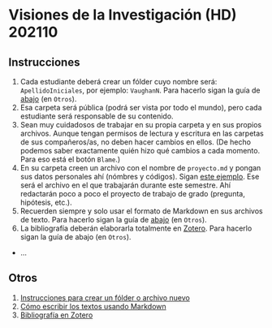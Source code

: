# Visiones de la Investigación (HD) 202110

## Instrucciones

1. Cada estudiante deberá crear un fólder cuyo nombre será: `ApellidoIniciales`, por ejemplo: `VaughanN`. Para hacerlo sigan la guía de [abajo](crear-folder-nuevo.md) (en `Otros`).
2. Esa carpeta será pública (podrá ser vista por todo el mundo), pero cada estudiante será responsable de su contenido.
3. Sean muy cuidadosos de trabajar en su propia carpeta y en sus propios archivos. Aunque tengan permisos de lectura y escritura en las carpetas de sus compañeros/as, no deben hacer cambios en ellos. (De hecho podemos saber exactamente quién hizo qué cambios a cada momento. Para eso está el botón `Blame`.)
4. En su carpeta creen un archivo con el nombre de `proyecto.md` y pongan sus datos personales ahí (nómbres y códigos). Sigan [este ejemplo](VaughanN/proyecto.md). Ese será el archivo en el que trabajarán durante este semestre. Ahí redactarán poco a poco el proyecto de trabajo de grado (pregunta, hipótesis, etc.).
5. Recuerden siempre y solo usar el formato de Markdown en sus archivos de texto. Para hacerlo sigan la guía de [abajo](instrucciones-textos.md) (en `Otros`).
6. La bibliografía deberán elaborarla totalmente en [Zotero](https://www.zotero.org). Para hacerlo sigan la guía de abajo (en `Otros`).
- ...

## Otros

1. [Instrucciones para crear un fólder o archivo nuevo](crear-folder-nuevo.md)
2. [Cómo escribir los textos usando Markdown](instrucciones-textos.md)
3. [Bibliografía en Zotero](zotero.md)
